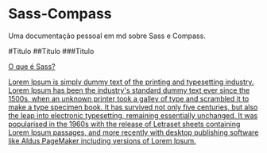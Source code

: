 # Sass-Compass
Uma documentação pessoal em md sobre Sass e Compass.

 #Titulo
 ##Titulo
###Titulo


[O que é Sass?][#meu-id-personalizado] 


[#meu-id-personalizado]: #meu-id-personalizado


<a href="#meu-id-personalizado">Lorem Ipsum is simply dummy text of the printing and typesetting industry. Lorem Ipsum has been the industry's standard dummy text ever since the 1500s, when an unknown printer took a galley of type and scrambled it to make a type specimen book. It has survived not only five centuries, but also the leap into electronic typesetting, remaining essentially unchanged. It was popularised in the 1960s with the release of Letraset sheets containing Lorem Ipsum passages, and more recently with desktop publishing software like Aldus PageMaker including versions of Lorem Ipsum.</a>


